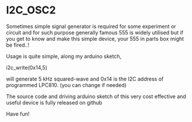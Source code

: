 # I2C_OSC2
Sometimes simple signal generator is required for some experiment or circuit and for such purpose generally famous 555 is widely utilised but if you get to know and make this simple device, your 555 in parts box might be fired..! 

Usage is quite simple, along my arduino sketch, 

i2c_write(0x14,5) 

will generate 5 kHz squared-wave and 0x14 is the I2C address of programmed LPC810. (you can change if needed) 

The source code and driving arduino sketch of this very cost effective and useful device is fully released on github 

Have fun!
